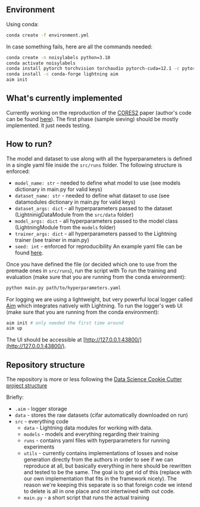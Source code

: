 
## Environment

Using conda:
```bash
conda create -f environment.yml
```

In case something fails, here are all the commands needed:
```bash
conda create -n noisylabels python=3.10
conda activate noisylabels
conda install pytorch torchvision torchaudio pytorch-cuda=12.1 -c pytorch -c nvidia
conda install -c conda-forge lightning aim
aim init
```

## What's currently implemented

Currently working on the reproduction of the [CORES2](https://arxiv.org/abs/2010.02347) paper (author's code can be found [here](https://github.com/haochenglouis/cores)). The first phase (sample sieving) should be mostly implemented. It just needs testing.

## How to run?
The model and dataset to use along with all the hyperparameters is defined in a single yaml file inside the `src/runs` folder. The following structure is enforced:
- `model_name: str` - needed to define what model to use (see models dictionary in main.py for valid keys)
- `dataset_name: str` - needed to define what dataset to use (see datamodules dictionary in main.py for valid keys)
- `dataset_args: dict` - all hyperparameters passed to the dataset (LightninigDataModule from the `src/data` folder)
- `model_args: dict` - all hyperparameters passed to the model class (LightningModule from the `models` folder)
- `trainer_args: dict` - all hyperparameters passed to the Lightning trainer (see trainer in main.py)
- `seed: int` - enforced for reproducibility
An example yaml file can be found [here](https://github.com/KlemenVovk/noisy-labels/blob/master/src/runs/cores2_cifar10.yaml).

Once you have defined the file (or decided which one to use from the premade ones in `src/runs`), run the script with
To run the training and evaluation (make sure that you are running from the conda environment):
```bash
python main.py path/to/hyperparameters.yaml
```

For logging we are using a lightweight, but very powerful local logger called [Aim](https://aimstack.readthedocs.io/en/latest/) which integrates natively with Lightning. To run the logger's web UI (make sure that you are running from the conda environment):
```bash
aim init # only needed the first time around
aim up
```
The UI should be accessible at [http://127.0.0.1:43800/](http://127.0.0.1:43800/).

## Repository structure

The repository is more or less following the [Data Science Cookie Cutter project structure](https://drivendata.github.io/cookiecutter-data-science/)

Briefly:
- `.aim` - logger storage
- `data` - stores the raw datasets (cifar automatically downloaded on run)
- `src` - everything code
  - `data` - Lightning data modules for working with data.
  - `models` - models and everything regarding their training
  - `runs` - contains yaml files with hyperparameters for running experiments
  - `utils` - currently contains implementations of losses and noise generation directly from the authors in order to see if we can reproduce at all, but basically everything in here should be rewritten and tested to be the same. The goal is to get rid of this (replace with our own implementation that fits in the framework nicely). The reason we're keeping this separate is so that foreign code we intend to delete is all in one place and not intertwined with out code.
  - `main.py` - a short script that runs the actual training